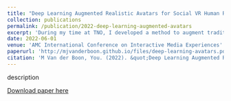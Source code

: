 ```yaml
---
title: "Deep Learning Augmented Realistic Avatars for Social VR Human Representation"
collection: publications
permalink: /publication/2022-deep-learning-augmented-avatars
excerpt: 'During my time at TNO, I developed a method to augment traditional blendschape-based avatars with deep learning style transfer.'
date: 2022-06-01
venue: 'AMC International Conference on Interactive Media Experiences'
paperurl: 'http://mjvanderboon.github.io/files/deep-learning-avatars.pdf'
citation: 'M Van der Boon, You. (2022). &quot;Deep Learning Augmented Realistic Avatars for Social VR Human Representation.&quot; <i>IMX22: ACM International Conference on Interactive Media Experience</i>. 1(1).'
---
```

description

[Download paper here](http://mjvanderboon.github.io/files/deep-learning-avatars.pdf)
